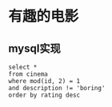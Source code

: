# 有趣的电影

## mysql实现

```
select *
from cinema
where mod(id, 2) = 1
and description != 'boring'
order by rating desc
```
